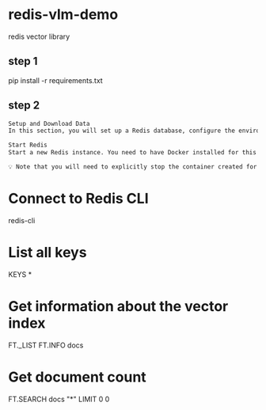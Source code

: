 # redis-vlm-demo
 redis vector library



## step 1

pip install -r requirements.txt


## step 2 

```bash 
Setup and Download Data
In this section, you will set up a Redis database, configure the environment, and ingest the PDF document.

Start Redis
Start a new Redis instance. You need to have Docker installed for this to work. This code uses a framework called Testcontainers, which is an open source library for providing throwaway, lightweight instances of databases, message brokers, web browsers, or just about anything that can run in a Docker container.

💡 Note that you will need to explicitly stop the container created for Redis later on in this notebook. There is a section called Stop Redis, which will help you with this. Failing to do this will leave a container running blocking the port 6379.

```



# Connect to Redis CLI
redis-cli

# List all keys
KEYS *

# Get information about the vector index
FT._LIST
FT.INFO docs

# Get document count
FT.SEARCH docs "*" LIMIT 0 0